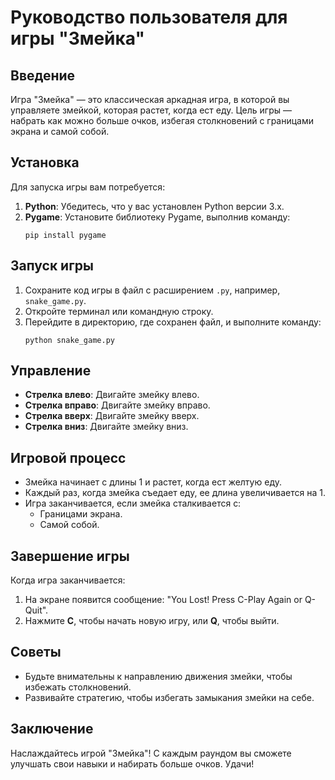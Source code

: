 # Руководство пользователя для игры "Змейка"

## Введение
Игра "Змейка" — это классическая аркадная игра, в которой вы управляете змейкой, которая растет, когда ест еду. Цель игры — набрать как можно больше очков, избегая столкновений с границами экрана и самой собой.

## Установка
Для запуска игры вам потребуется:
1. **Python**: Убедитесь, что у вас установлен Python версии 3.x.
2. **Pygame**: Установите библиотеку Pygame, выполнив команду:
   ```
   pip install pygame
   ```

## Запуск игры
1. Сохраните код игры в файл с расширением `.py`, например, `snake_game.py`.
2. Откройте терминал или командную строку.
3. Перейдите в директорию, где сохранен файл, и выполните команду:
   ```
   python snake_game.py
   ```

## Управление
- **Стрелка влево**: Двигайте змейку влево.
- **Стрелка вправо**: Двигайте змейку вправо.
- **Стрелка вверх**: Двигайте змейку вверх.
- **Стрелка вниз**: Двигайте змейку вниз.

## Игровой процесс
- Змейка начинает с длины 1 и растет, когда ест желтую еду.
- Каждый раз, когда змейка съедает еду, ее длина увеличивается на 1.
- Игра заканчивается, если змейка сталкивается с:
  - Границами экрана.
  - Самой собой.

## Завершение игры
Когда игра заканчивается:
1. На экране появится сообщение: "You Lost! Press C-Play Again or Q-Quit".
2. Нажмите **C**, чтобы начать новую игру, или **Q**, чтобы выйти.

## Советы
- Будьте внимательны к направлению движения змейки, чтобы избежать столкновений.
- Развивайте стратегию, чтобы избегать замыкания змейки на себе.

## Заключение
Наслаждайтесь игрой "Змейка"! С каждым раундом вы сможете улучшать свои навыки и набирать больше очков. Удачи!
